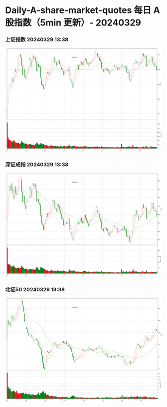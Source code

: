 
# Daily-A-share-market-quotes 每日 A 股指数（5min 更新）- 20240329

### 上证指数 20240329 13:38
![](./fig/2024/3/20240329-sh000001.png)

### 深证成指 20240329 13:38
![](./fig/2024/3/20240329-sz399001.png)

### 北证50 20240329 13:38
![](./fig/2024/3/20240329-bj899050.png)
